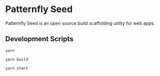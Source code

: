 # Patternfly Seed

Patternfly Seed is an open source build scaffolding utility for web apps.

## Development Scripts

`yarn`

`yarn build`

`yarn start`

